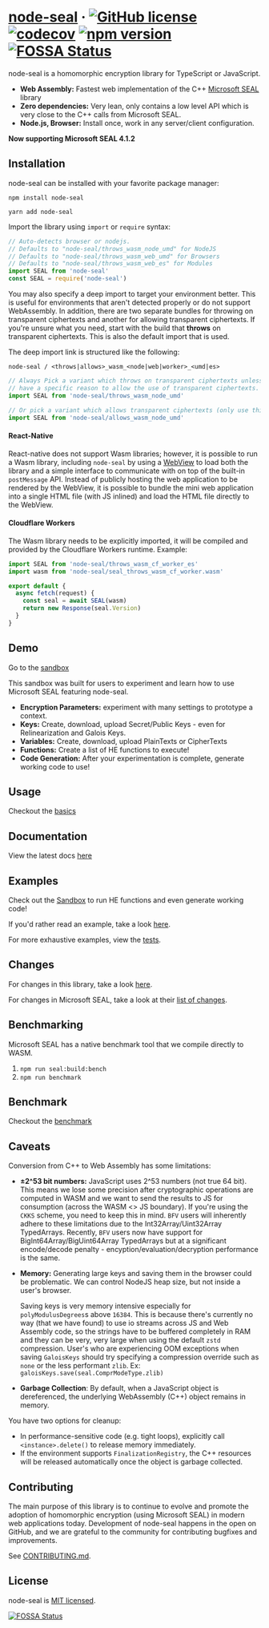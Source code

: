 # [node-seal](https://github.com/s0l0ist/node-seal) &middot; [![GitHub license](https://img.shields.io/badge/license-MIT-green.svg)](https://github.com/s0l0ist/node-seal/blob/main/LICENSE) [![codecov](https://codecov.io/gh/s0l0ist/node-seal/branch/main/graph/badge.svg)](https://codecov.io/gh/s0l0ist/node-seal) [![npm version](https://badge.fury.io/js/node-seal.svg)](https://www.npmjs.com/package/node-seal) [![FOSSA Status](https://app.fossa.com/api/projects/git%2Bgithub.com%2Fs0l0ist%2Fnode-seal.svg?type=shield&issueType=license)](https://app.fossa.com/projects/git%2Bgithub.com%2Fs0l0ist%2Fnode-seal?ref=badge_shield&issueType=license)

node-seal is a homomorphic encryption library for TypeScript or JavaScript.

- **Web Assembly:** Fastest web implementation of the C++ [Microsoft
  SEAL](https://github.com/microsoft/SEAL) library
- **Zero dependencies:** Very lean, only contains a low level API which is very
  close to the C++ calls from Microsoft SEAL.
- **Node.js, Browser:** Install once, work in any server/client configuration.

**Now supporting Microsoft SEAL 4.1.2**

## Installation

node-seal can be installed with your favorite package manager:

```shell
npm install node-seal
```

```shell
yarn add node-seal
```

Import the library using `import` or `require` syntax:

```javascript
// Auto-detects browser or nodejs.
// Defaults to "node-seal/throws_wasm_node_umd" for NodeJS
// Defaults to "node-seal/throws_wasm_web_umd" for Browsers
// Defaults to "node-seal/throws_wasm_web_es" for Modules
import SEAL from 'node-seal'
const SEAL = require('node-seal')
```

You may also specify a deep import to target your environment better. This is
useful for environments that aren't detected properly or do not support
WebAssembly. In addition, there are two separate bundles for throwing on
transparent ciphertexts and another for allowing transparent ciphertexts. If
you're unsure what you need, start with the build that **throws** on transparent
ciphertexts. This is also the default import that is used.

The deep import link is structured like the following:

`node-seal / <throws|allows>_wasm_<node|web|worker>_<umd|es>`

```javascript
// Always Pick a variant which throws on transparent ciphertexts unless you
// have a specific reason to allow the use of transparent ciphertexts.
import SEAL from 'node-seal/throws_wasm_node_umd'

// Or pick a variant which allows transparent ciphertexts (only use this if you know what you're doing)
import SEAL from 'node-seal/allows_wasm_node_umd'
```

#### React-Native

React-native does not support Wasm libraries; however, it is possible to run a
Wasm library, including `node-seal` by using a
[WebView](https://github.com/react-native-webview/react-native-webview#readme)
to load both the library and a simple interface to communicate with on top of
the built-in `postMessage` API. Instead of publicly hosting the web application
to be rendered by the WebView, it is possible to bundle the mini web application
into a single HTML file (with JS inlined) and load the HTML file directly to the
WebView.

#### Cloudflare Workers

The Wasm library needs to be explicitly imported, it will be compiled and
provided by the Cloudflare Workers runtime. Example:

```javascript
import SEAL from 'node-seal/throws_wasm_cf_worker_es'
import wasm from 'node-seal/seal_throws_wasm_cf_worker.wasm'

export default {
  async fetch(request) {
    const seal = await SEAL(wasm)
    return new Response(seal.Version)
  }
}
```

## Demo

Go to the [sandbox](https://s0l0ist.github.io/seal-sandbox/)

This sandbox was built for users to experiment and learn how to use Microsoft
SEAL featuring node-seal.

- **Encryption Parameters:** experiment with many settings to prototype a
  context.
- **Keys:** Create, download, upload Secret/Public Keys - even for
  Relinearization and Galois Keys.
- **Variables:** Create, download, upload PlainTexts or CipherTexts
- **Functions:** Create a list of HE functions to execute!
- **Code Generation:** After your experimentation is complete, generate working
  code to use!

## Usage

Checkout the [basics](USAGE.md)

## Documentation

View the latest docs [here](https://s0l0ist.github.io/node-seal)

## Examples

Check out the [Sandbox](https://s0l0ist.github.io/seal-sandbox/) to run HE
functions and even generate working code!

If you'd rather read an example, take a look [here](FULL-EXAMPLE.md).

For more exhaustive examples, view the [tests](src/__tests__).

## Changes

For changes in this library, take a look [here](CHANGES.md).

For changes in Microsoft SEAL, take a look at their [list of
changes](https://github.com/microsoft/SEAL/blob/master/CHANGES.md).

## Benchmarking

Microsoft SEAL has a native benchmark tool that we compile directly to WASM.

1. `npm run seal:build:bench`
2. `npm run benchmark`

## Benchmark

Checkout the [benchmark](BENCHMARK.md)

## Caveats

Conversion from C++ to Web Assembly has some limitations:

- **±2^53 bit numbers:** JavaScript uses 2^53 numbers (not true 64 bit). This
  means we lose some precision after cryptographic operations are computed in
  WASM and we want to send the results to JS for consumption (across the WASM <>
  JS boundary). If you're using the `CKKS` scheme, you need to keep this in
  mind. `BFV` users will inherently adhere to these limitations due to the
  Int32Array/Uint32Array TypedArrays. Recently, `BFV` users now have support for
  BigInt64Array/BigUint64Array TypedArrays but at a significant encode/decode
  penalty - encyption/evaluation/decryption performance is the same.

- **Memory:** Generating large keys and saving them in the browser could be
  problematic. We can control NodeJS heap size, but not inside a user's browser.

  Saving keys is very memory intensive especially for `polyModulusDegrees`s
  above `16384`. This is because there's currently no way (that we have found)
  to use io streams across JS and Web Assembly code, so the strings have to be
  buffered completely in RAM and they can be very, very large when using the
  default `zstd` compression. User's who are experiencing OOM exceptions when
  saving `GaloisKeys` should try specifying a compression override such as
  `none` or the less performant `zlib`. Ex:
  `galoisKeys.save(seal.ComprModeType.zlib)`

- **Garbage Collection**: By default, when a JavaScript object is dereferenced,
  the underlying WebAssembly (C++) object remains in memory.

You have two options for cleanup:

- In performance-sensitive code (e.g. tight loops), explicitly call
  `<instance>.delete()` to release memory immediately.
- If the environment supports `FinalizationRegistry`, the C++ resources will be
  released automatically once the object is garbage collected.

## Contributing

The main purpose of this library is to continue to evolve and promote the
adoption of homomorphic encryption (using Microsoft SEAL) in modern web
applications today. Development of node-seal happens in the open on GitHub, and
we are grateful to the community for contributing bugfixes and improvements.

See [CONTRIBUTING.md](CONTRIBUTING.md).

## License

node-seal is [MIT licensed](LICENSE).

[![FOSSA
Status](https://app.fossa.com/api/projects/git%2Bgithub.com%2Fs0l0ist%2Fnode-seal.svg?type=large&issueType=license)](https://app.fossa.com/projects/git%2Bgithub.com%2Fs0l0ist%2Fnode-seal?ref=badge_large&issueType=license)
